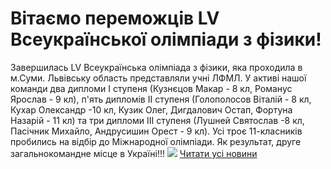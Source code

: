 
# Вітаємо переможців LV Всеукраїнської олімпіади з фізики!
Завершилась LV Всеукраїнська олімпіада з фізики, яка проходила в м.Суми. Львівську область представляли учні ЛФМЛ. У активі нашої команди два дипломи І ступеня (Кузнєцов Макар - 8 кл, Романус Ярослав - 9 кл), п'ять дипломів ІІ ступеня (Голополосов Віталій - 8 кл, Кухар Олександр -10 кл, Кузик Олег, Дигдалович Остап, Фортуна Назарій - 11 кл) та три дипломи ІІІ ступеня (Лушней Святослав -8 кл, Пасічник Михайло, Андрусишин Орест - 9 кл). Усі троє 11-класників пробились на відбір до Міжнародної олімпіади.
Як результат, друге загальнокомандне місце в Україні!!!
![](/images/вітаємо-переможців-lv-всеукраїнської-олімпіади-з-фізики/29871875_2135888376437592_4666210449703904176_o.jpg)
[Читати усі новини](/news)
       